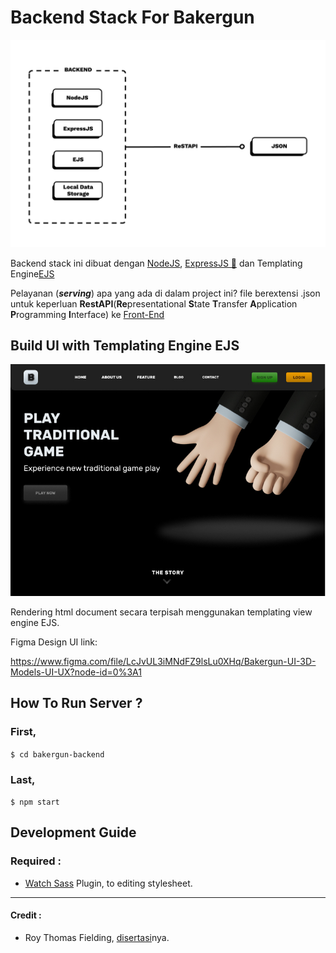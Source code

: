 # Backend Stack For Bakergun

![Flow-Diagram-NodeJS-ExpressJS-EJS-WithoutDB](Flow_Diagram_NodeJS_ExpressJS_EJS_WithoutDB_sm.png)

Backend stack ini dibuat dengan [NodeJS](https://nodejs.org), [ExpressJS 🚀](https://expressjs.com) dan Templating Engine[EJS](https://ejs.co/)

Pelayanan (**_serving_**) apa yang ada di dalam project ini? file berextensi .json untuk keperluan **RestAPI**(**Re**presentational **S**tate **T**ransfer **A**pplication **P**rogramming **I**nterface) ke [Front-End](https://github.com/sanengineer/backergun)

## Build UI with Templating Engine EJS

![bakergun-ui-img](Public/assets/images/bakergun-landing-page.jpg)

Rendering html document secara terpisah menggunakan templating view engine EJS.

Figma Design UI link:

https://www.figma.com/file/LcJvUL3iMNdFZ9lsLu0XHq/Bakergun-UI-3D-Models-UI-UX?node-id=0%3A1

## How To Run Server ?

### First,

`$ cd bakergun-backend`

### Last,

`$ npm start`

## Development Guide

### Required :

- [Watch Sass](https://marketplace.visualstudio.com/items?itemName=ritwickdey.live-sass) Plugin, to editing stylesheet.

---

#### Credit :

- Roy Thomas Fielding, [disertasi](https://www.ics.uci.edu/~fielding/pubs/dissertation/top.htm)nya.
